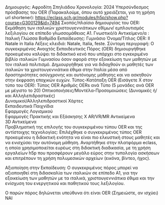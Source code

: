 Δημιουργός: Αφροδίτη Σπηλιάδου
Χρονολογία: 2024
Υπερσύνδεσμος πρόσβασης του OER (Παρακαλούμε, όπου αυτό χρειάζεται, για τη χρήση url shortener):
https://eclass.sch.gr/modules/h5p/show.php?course=G300129&id=7494 
Σκοπός/πλαίσιο δημιουργίας του OER: Εκμάθηση των ιταλικών χριστουγεννιάτικων εθίμων/ εμπλουτισμός λεξιλογίου σε επίπεδο γλωσσομάθειας Α1.
Γνωστικό/ά Αντικείμενο/α : Ιταλική Γλώσσα
Βαθμίδα Εκπαίδευσης: Γυμνάσιο
Όνομα/Τίτλος OER: Il Natale in Italia
Λέξεις κλειδιά:  Natale, Italia, feste.
Σύντομη περιγραφή:
Ο συγκεκριμένος Ανοιχτός Εκπαιδευτικός Πόρος (OER) δημιουργήθηκε προκειμένου καλύψει το διδακτικό κενό που υπάρχει στο εγκεκριμένο βιβλίο ιταλικών Γυμνασίου όσον αφορά στην εξοικείωση των μαθητών με τον ιταλικό πολιτισμό. Δημιουργήθηκε για να διδαχθούν οι μαθητές των ιταλικών τα χριστουγεννιάτικα έθιμα στην Ιταλία μέσα από δραστηριότητες ασύγχρονης και αυτόνομης μάθησης και να ασκηθούν στην έκφραση εποχικών ευχών.
Τύπος-Κατάταξη OER (Εισάγετε Χ στον τύπο του OER): 
Τύπος OER	Αριθμός OERs ανά Τύπο (5 μονάδες ανά OER με μέγιστο το 20) 
Οπτικοποιήσεις/Μοντέλα-Προσομοιώσεις 
(Δυναμικές ή/και Αλληλεπιδραστικές) 	  
Δυναμικοί/Αλληλεπιδραστικοί Χάρτες 	  
Εκπαιδευτικά Παιχνίδια 	  
Εφαρμογές Λογισμικού 	  
Εφαρμογές Πρακτικής και Εξάσκησης 	Χ
AR/VR/MR Αντικείμενα 	  
3D Αντικείμενα 	  
Προβληματική της επιλογής του συγκεκριμένου τύπου OER και της αντίστοιχης τεχνολογίας: 
Επιλέχθηκε ο συγκεκριμένος τύπος OER προκειμένου η διδακτική ενότητα να είναι πιο ελκυστική στους μαθητές και να ενισχύσει την αυτόνομη μάθηση. Αναρτήθηκε στην πλατφόρμα eclass, η οποία χρησιμοποιείται ευρέως στη διδακτική διαδικασία, με τη χρήση εργαλείων h5p που προσφέρουν μεγάλο εύρος στην τυπολογία ασκήσεων και επιτρέπουν τη χρήση πολυμεσικών αρχείων (εικόνα, βίντεο, ήχος).
 
Αξιοποίηση στην Εκπαίδευση: 
Ο συγκεκριμένος πόρος μπορεί να αξιοποιηθεί στη διδασκαλία των ιταλικών σε επίπεδο Α1, για την εξοικείωση των μαθητών με τα ιταλικά, χριστουγεννιάτικα έθιμα και την ενίσχυση του ενεργητικού και παθητικού τους λεξιλογίου.


Ο παρών πόρος δηλώνεται υπεύθυνα ότι είναι OER (Σημειώστε, αν ισχύει) ΝΑΙ
 

